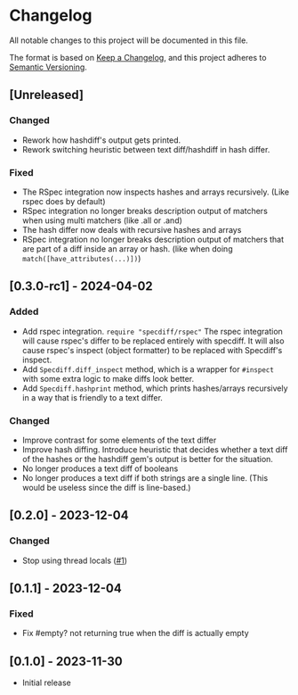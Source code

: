 # Changelog

All notable changes to this project will be documented in this file.

The format is based on [Keep a Changelog](https://keepachangelog.com/en/1.0.0/),
and this project adheres to [Semantic Versioning](https://semver.org/spec/v2.0.0.html).

## [Unreleased]

### Changed

- Rework how hashdiff's output gets printed.
- Rework switching heuristic between text diff/hashdiff in hash differ.

### Fixed

- The RSpec integration now inspects hashes and arrays recursively. (Like rspec does by default)
- RSpec integration no longer breaks description output of matchers when using multi matchers (like .all or .and)
- The hash differ now deals with recursive hashes and arrays
- RSpec integration no longer breaks description output of matchers that are part of a diff inside an array or hash. (like when doing `match([have_attributes(...)])`)

## [0.3.0-rc1] - 2024-04-02

### Added

- Add rspec integration. `require "specdiff/rspec"` The rspec integration will cause rspec's differ to be replaced entirely with specdiff. It will also cause rspec's inspect (object formatter) to be replaced with Specdiff's inspect.
- Add `Specdiff.diff_inspect` method, which is a wrapper for `#inspect` with some extra logic to make diffs look better.
- Add `Specdiff.hashprint` method, which prints hashes/arrays recursively in a way that is friendly to a text differ.

### Changed

- Improve contrast for some elements of the text differ
- Improve hash diffing. Introduce heuristic that decides whether a text diff of the hashes or the hashdiff gem's output is better for the situation.
- No longer produces a text diff of booleans
- No longer produces a text diff if both strings are a single line. (This would be useless since the diff is line-based.)

## [0.2.0] - 2023-12-04

### Changed

- Stop using thread locals ([#1](https://github.com/odinhb/specdiff/pull/1))

## [0.1.1] - 2023-12-04

### Fixed

- Fix #empty? not returning true when the diff is actually empty

## [0.1.0] - 2023-11-30

- Initial release
